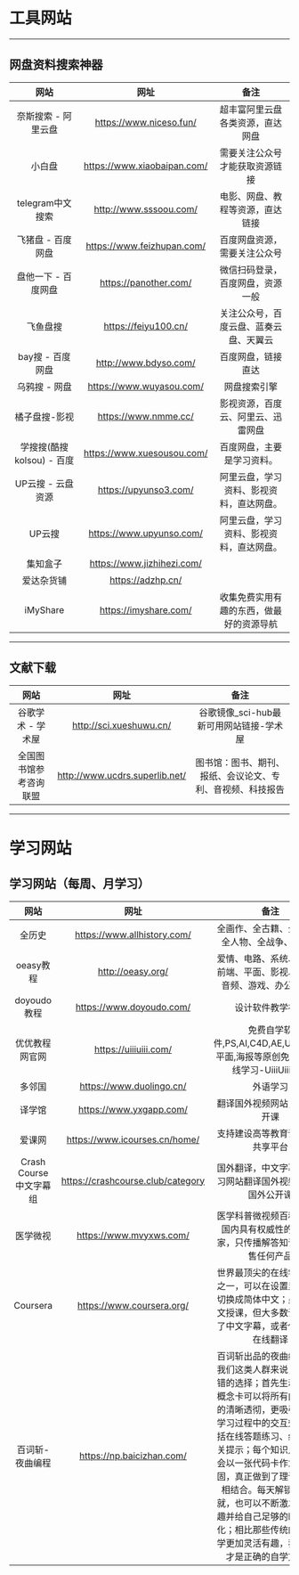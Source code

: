 # 工具网站

---

## 网盘资料搜索神器

|           网站           |            网址            |                   备注                   |
| :-----------------------: | :-------------------------: | :--------------------------------------: |
|    奈斯搜索 - 阿里云盘    |   https://www.niceso.fun/   |     超丰富阿里云盘各类资源，直达网盘     |
|          小白盘          | https://www.xiaobaipan.com/ |      需要关注公众号才能获取资源链接      |
|     telegram中文搜索     |   http://www.sssoou.com/   |     电影、网盘、教程等资源，直达链接     |
|     飞猪盘 - 百度网盘     | https://www.feizhupan.com/ |       百度网盘资源，需要关注公众号       |
|    盘他一下 - 百度网盘    |    https://panother.com/    |     微信扫码登录，百度网盘，资源一般     |
|         飞鱼盘搜         |    https://feiyu100.cn/    |  关注公众号，百度云盘、蓝奏云盘、天翼云  |
|     bay搜 - 百度网盘     |    http://www.bdyso.com/    |            百度网盘，链接直达            |
|       乌鸦搜 - 网盘       |  https://www.wuyasou.com/  |               网盘搜索引擎               |
|       橘子盘搜-影视       |    https://www.nmme.cc/    |    影视资源，百度云、阿里云、迅雷网盘    |
| 学搜搜(酷搜kolsou) - 百度 | https://www.xuesousou.com/ |        百度网盘，主要是学习资料。        |
|     UP云搜 - 云盘资源     |    https://upyunso3.com/    | 阿里云盘，学习资料、影视资料，直达网盘。 |
|          UP云搜          |  https://www.upyunso.com/  | 阿里云盘，学习资料、影视资料，直达网盘。 |
|         集知盒子         | https://www.jizhihezi.com/ |                                          |
|        爱达杂货铺        |      https://adzhp.cn/      |                                          |
|         iMyShare         |    https://imyshare.com/    | 收集免费实用有趣的东西，做最好的资源导航 |

---

## 文献下载

|          网站          |              网址              |                            备注                            |
| :--------------------: | :----------------------------: | :--------------------------------------------------------: |
|   谷歌学术 - 学术屋   |    http://sci.xueshuwu.cn/    |          谷歌镜像_sci-hub最新可用网站链接-学术屋          |
| 全国图书馆参考咨询联盟 | http://www.ucdrs.superlib.net/ | 图书馆：图书、期刊、报纸、会议论文、专利、音视频、科技报告 |

---

# 学习网站

## 学习网站（每周、月学习）

|          网站          |               网址               |                                                                                                                                                                                            备注                                                                                                                                                                                            |
| :---------------------: | :-------------------------------: | :----------------------------------------------------------------------------------------------------------------------------------------------------------------------------------------------------------------------------------------------------------------------------------------------------------------------------------------------------------------------------------------: |
|         全历史         |    https://www.allhistory.com/    |                                                                                                                                                                       全画作、全古籍、全帝国、全人物、全战争、全古迹                                                                                                                                                                       |
|        oeasy教程        |         http://oeasy.org/         |                                                                                                                                                           爱情、电路、系统、编程、前端、平面、影视、动画、音频、游戏、办公、日常                                                                                                                                                           |
|       doyoudo教程       |     https://www.doyoudo.com/     |                                                                                                                                                                                      设计软件教学视频                                                                                                                                                                                      |
|     优优教程网官网     |       https://uiiiuiii.com/       |                                                                                                                                                      免费自学软件,PS,AI,C4D,AE,UI,Sketch,平面,海报等原创免费教程在线学习-UiiiUiii官网                                                                                                                                                      |
|         多邻国         |     https://www.duolingo.cn/     |                                                                                                                                                                                          外语学习                                                                                                                                                                                          |
|         译学馆         |      https://www.yxgapp.com/      |                                                                                                                                                                                翻译国外视频网站，国外公开课                                                                                                                                                                                |
|         爱课网         |   https://www.icourses.cn/home/   |                                                                                                                                                                              支持建设高等教育课程资源共享平台                                                                                                                                                                              |
| Crash Course 中文字幕组 | https://crashcourse.club/category |                                                                                                                                                                 国外翻译，中文字幕科普学习网站翻译国外视频网站，国外公开课                                                                                                                                                                 |
|        医学微视        |      https://www.mvyxws.com/      |                                                                                                                                                      医学科普微视频百科全书，国内具有权威性的真正专家，只传播解答知识，不销售任何产品                                                                                                                                                      |
|        Coursera        |     https://www.coursera.org/     |                                                                                                                              世界最顶尖的在线学习平台之一，可以在设置里将语言切换成简体中文；虽然是英文授课，但大多数课程提供了中文字幕，或者使用谷歌在线翻译                                                                                                                              |
|     百词斩-夜曲编程     |     https://np.baicizhan.com/     | 百词斩出品的夜曲编程对于我们这类人群来说，是个不错的选择；首先生动形象的概念卡可以将所有内容表达的清晰透彻，更吸引我的是学习过程中的交互效果，包括在线答题练习、纠错与相关提示；每个知识点结束也会以一张代码卡作为总结巩固，真正做到了理论与实践相结合。每天解锁一个成就，也可以不断激发学习乐趣并给自己足够的时间去消化；相比那些传统的视频教学更加灵活有趣，我学的这才是正确的自学方式。 |
